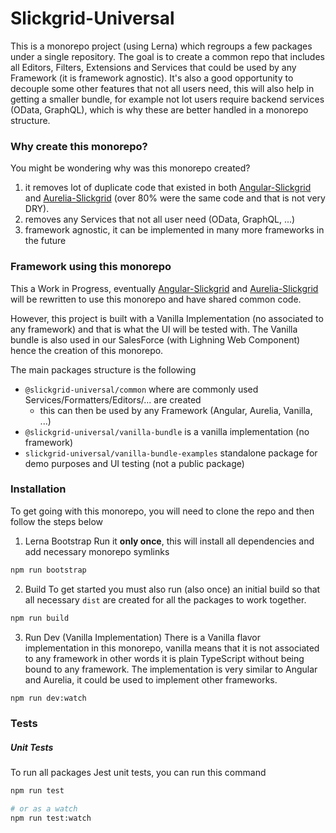 # Slickgrid-Universal

This is a monorepo project (using Lerna) which regroups a few packages under a single repository. The goal is to create a common repo that includes all Editors, Filters, Extensions and Services that could be used by any Framework (it is framework agnostic). It's also a good opportunity to decouple some other features that not all users need, this will also help in getting a smaller bundle, for example not lot users require backend services (OData, GraphQL), which is why these are better handled in a monorepo structure. 

### Why create this monorepo?
You might be wondering why was this monorepo created?
1. it removes lot of duplicate code that existed in both [Angular-Slickgrid](https://github.com/ghiscoding/Angular-Slickgrid) and [Aurelia-Slickgrid](https://github.com/ghiscoding/aurelia-slickgrid) (over 80% were the same code and that is not very DRY).
2. removes any Services that not all user need (OData, GraphQL, ...)
3. framework agnostic, it can be implemented in many more frameworks in the future

### Framework using this monorepo
This a Work in Progress, eventually [Angular-Slickgrid](https://github.com/ghiscoding/Angular-Slickgrid) and [Aurelia-Slickgrid](https://github.com/ghiscoding/aurelia-slickgrid) will be rewritten to use this monorepo and have shared common code. 

However, this project is built with a Vanilla Implementation (no associated to any framework) and that is what the UI will be tested with. The Vanilla bundle is also used in our SalesForce (with Lighning Web Component) hence the creation of this monorepo.

The main packages structure is the following
- `@slickgrid-universal/common` where are commonly used Services/Formatters/Editors/... are created
  - this can then be used by any Framework (Angular, Aurelia, Vanilla, ...)
- `@slickgrid-universal/vanilla-bundle` is a vanilla implementation (no framework)
- `slickgrid-universal/vanilla-bundle-examples` standalone package for demo purposes and UI testing (not a public package)

### Installation
To get going with this monorepo, you will need to clone the repo and then follow the steps below

1. Lerna Bootstrap
Run it **only once**, this will install all dependencies and add necessary monorepo symlinks
```bash
npm run bootstrap
```

2. Build
To get started you must also run (also once) an initial build so that all necessary `dist` are created for all the packages to work together.
```bash
npm run build
```

3. Run Dev (Vanilla Implementation)
There is a Vanilla flavor implementation in this monorepo, vanilla means that it is not associated to any framework in other words it is plain TypeScript without being bound to any framework. The implementation is very similar to Angular and Aurelia, it could be used to implement other frameworks. 

```bash
npm run dev:watch
```

### Tests

##### Unit Tests
To run all packages Jest unit tests, you can run this command
```bash
npm run test

# or as a watch
npm run test:watch
```
